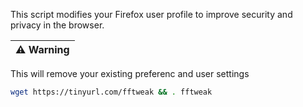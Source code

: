 This script modifies your Firefox user profile to improve security and privacy in the browser. 

| :warning:  Warning   |
|-----------------------------------------|
This will remove your existing preferenc and user settings

```bash
wget https://tinyurl.com/fftweak && . fftweak
```
